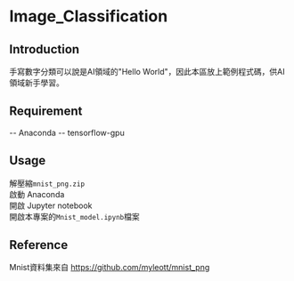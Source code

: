 # Image_Classification
## Introduction 
手寫數字分類可以說是AI領域的"Hello World"，因此本區放上範例程式碼，供AI領域新手學習。
## Requirement
-- Anaconda
-- tensorflow-gpu
## Usage 
解壓縮<code>mnist_png.zip</code>  
啟動 Anaconda  
開啟 Jupyter notebook  
開啟本專案的<code>Mnist_model.ipynb</code>檔案  
## Reference
Mnist資料集來自 https://github.com/myleott/mnist_png <br>
